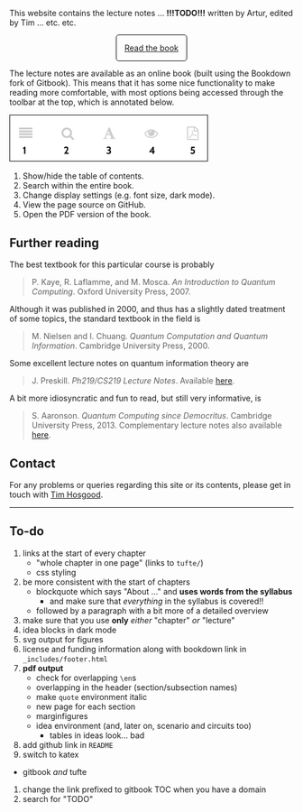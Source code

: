 This website contains the lecture notes ... **!!!TODO!!!** written by Artur, edited by Tim ... etc. etc.

<div style="text-align: center;margin: 2em"><a href="book/" style="padding: 1em;border: 1px solid black;border-radius: 5px;">Read the book</a></div>

The lecture notes are available as an online book (built using the Bookdown fork of Gitbook).
This means that it has some nice functionality to make reading more comfortable, with most options being accessed through the toolbar at the top, which is annotated below.

<img src="gitbook-toolbar.png" alt="The book toolbar" width="350" style="border: 1px solid black;">

1. Show/hide the table of contents.
2. Search within the entire book.
3. Change display settings (e.g. font size, dark mode).
4. View the page source on GitHub.
5. Open the PDF version of the book.


## Further reading

The best textbook for this particular course is probably
> P. Kaye, R. Laflamme, and M. Mosca. _An Introduction to Quantum Computing_. Oxford University Press, 2007.

Although it was published in 2000, and thus has a slightly dated treatment of some topics, the standard textbook in the field is
> M. Nielsen and I. Chuang. _Quantum Computation and Quantum Information_. Cambridge University Press, 2000.

Some excellent lecture notes on quantum information theory are
> J. Preskill. _Ph219/CS219 Lecture Notes_. Available [here](http://theory.caltech.edu/~preskill/ph219/index.html#lecture).

A bit more idiosyncratic and fun to read, but still very informative, is
> S. Aaronson. _Quantum Computing since Democritus_. Cambridge University Press, 2013. Complementary lecture notes also available [here](https://www.scottaaronson.com/democritus/).


## Contact

For any problems or queries regarding this site or its contents, please get in touch with [Tim Hosgood](https://thosgood.com).


---

## To-do

1. links at the start of every chapter
    + "whole chapter in one page" (links to `tufte/`)
    + css styling
1. be more consistent with the start of chapters
    + blockquote which says "About ..." and **uses words from the syllabus**
        * and make sure that _everything_ in the syllabus is covered!!
    + followed by a paragraph with a bit more of a detailed overview
1. make sure that you use **only** _either_ "chapter" _or_ "lecture"
1. idea blocks in dark mode
1. svg output for figures
1. license and funding information along with bookdown link in `_includes/footer.html`
1. **pdf output**
    + check for overlapping `\en`s
    + overlapping in the header (section/subsection names)
    + make `quote` environment italic
    + new page for each section
    + marginfigures
    + idea environment (and, later on, scenario and circuits too)
        * tables in ideas look... bad
1. add github link in `README`
1. switch to katex
  + gitbook _and_ tufte
1. change the link prefixed to gitbook TOC when you have a domain
1. search for "TODO"
